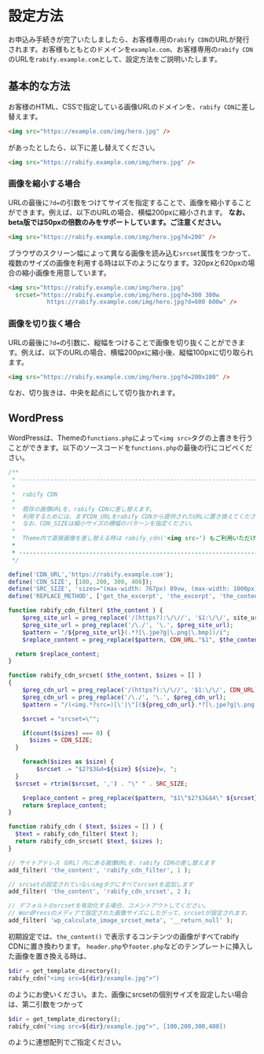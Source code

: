 # 設定方法
お申込み手続きが完了いたしましたら、お客様専用の`rabify CDN`のURLが発行されます。お客様もともとのドメインを`example.com`、お客様専用の`rabify CDN`のURLを`rabify.example.com`として、設定方法をご説明いたします。

## 基本的な方法
お客様のHTML、CSSで指定している画像URLのドメインを、`rabify CDN`に差し替えます。

```HTML
<img src="https://example.com/img/hero.jpg" />
```

があったとしたら、以下に差し替えてください。

```HTML
<img src="https://rabify.example.com/img/hero.jpg" />
```

### 画像を縮小する場合
URLの最後に`?d=`の引数をつけてサイズを指定することで、画像を縮小することができます。例えば、以下のURLの場合、横幅200pxに縮小されます。 __なお、beta版では50pxの倍数のみをサポートしています。ご注意ください。__

```HTML
<img src="https://rabify.example.com/img/hero.jpg?d=200" />
```

ブラウザのスクリーン幅によって異なる画像を読み込む`srcset`属性をつかって、複数のサイズの画像を利用する時は以下のようになります。320pxと620pxの場合の縮小画像を用意しています。


```HTML
<img src="https://rabify.example.com/img/hero.jpg"
  srcset="https://rabify.example.com/img/hero.jpg?d=300 300w
           https://rabify.example.com/img/hero.jpg?d=600 600w" />
```

### 画像を切り抜く場合
URLの最後に`?d=`の引数に、縦幅をつけることで画像を切り抜くことができます。例えば、以下のURLの場合、横幅200pxに縮小後、縦幅100pxに切り取られます。

```HTML
<img src="https://rabify.example.com/img/hero.jpg?d=200x100" />
```

なお、切り抜きは、中央を起点にして切り抜かれます。

## WordPress
WordPressは、Themeの`functions.php`によって`<img src>`タグの上書きを行うことができます。以下のソースコードを`functions.php`の最後の行にコピペください。

```PHP
/**
 * ----------------------------------------------------------------------
 *
 *  rabify CDN
 *
 *  既存の画像URLを、rabify CDNに差し替えます。
 *  利用するためには、まずCDN_URLをrabify CDNから提供されたURLに置き換えてください。
 *  なお、CDN_SIZEは縮小サイズの横幅のパターンを指定ください。
 *
 *  Theme内で直接画像を差し替える時は rabify_cdn('<img src~') もご利用いただけます。
 *
 * ----------------------------------------------------------------------
 */

define('CDN_URL','https://rabify.example.com');
define('CDN_SIZE', [100, 200, 300, 400]);
define('SRC_SIZE', 'sizes="(max-width: 767px) 89vw, (max-width: 1000px) 54vw, (max-width: 1071px) 543px, 580px"');
define('REPLACE_METHOD', ['get_the_excerpt', 'the_excerpt', 'the_content']);

function rabify_cdn_filter( $the_content ) {
	$preg_site_url = preg_replace('/(https?):\/\//', '$1:\/\/', site_url());
	$preg_site_url = preg_replace('/\./', '\.', $preg_site_url);
	$pattern = "/${preg_site_url}(.*?[\.jpe?g|\.png|\.bmp])/i";
	$replace_content = preg_replace($pattern, CDN_URL."$1", $the_content);

  return $replace_content;
}

function rabify_cdn_srcset( $the_content, $sizes = [] )
{
	$preg_cdn_url = preg_replace('/(https?):\/\//', '$1:\/\/', CDN_URL);
	$preg_cdn_url = preg_replace('/\./', '\.', $preg_cdn_url);
	$pattern = "/(<img.*?src=)[\'|\"](${preg_cdn_url}.*?[\.jpe?g|\.png|\.bmp])[.?|\?](v\=\w+|.?).*?(d\=\w+|.?)[\'|\"]((?!.*srcset).*>)/i";

	$srcset = "srcset=\"";

	if(count($sizes) === 0) {
	  $sizes = CDN_SIZE;
  }

	foreach($sizes as $size) {
		$srcset .= "$2?$3&d=${size} ${size}w, ";
  }
  $srcset = rtrim($srcset, ',') . "\" " . SRC_SIZE;

	$replace_content = preg_replace($pattern, "$1\"$2?$3&$4\" ${srcset} $5", $the_content);
	return $replace_content;
}

function rabify_cdn ( $text, $sizes = [] ) {
  $text = rabify_cdn_filter( $text );
  return rabify_cdn_srcset( $text, $sizes );
}

// サイトアドレス（URL）内にある画像URLを、rabify CDNの差し替えます
add_filter( 'the_content', 'rabify_cdn_filter', 1 );

// srcsetの設定されていないimgタグにすべてsrcsetを追加します
add_filter( 'the_content', 'rabify_cdn_srcset', 2 );

// デフォルトのsrcsetを有効化する場合、コメントアウトしてください。
// WordPressのメディアで設定された画像サイズにしたがって、srcsetが設定されます。
add_filter( 'wp_calculate_image_srcset_meta', '__return_null' );
```

初期設定では、`the_content()` で表示するコンテンツの画像がすべてrabify CDNに置き換わります。
`header.php`や`footer.php`などのテンプレートに挿入した画像を置き換える時は、

```php
$dir = get_template_directory();
rabify_cdn("<img src=${dir}/example.jpg">")
```

のようにお使いください。また、画像にsrcsetの個別サイズを設定したい場合は、第二引数をつかって

```php
$dir = get_template_directory();
rabify_cdn("<img src=${dir}/example.jpg">", [100,200,300,400])
```

のように連想配列でご指定ください。